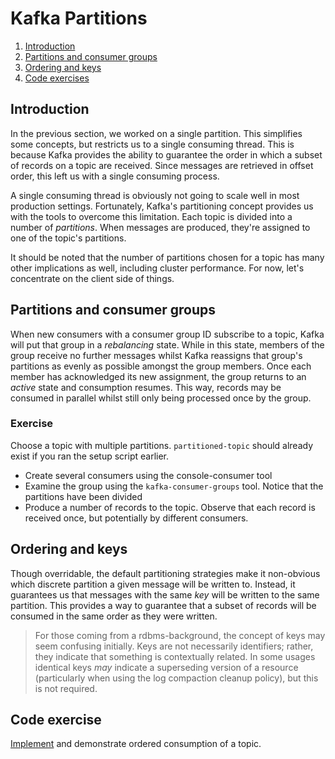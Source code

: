 # Kafka Partitions
1. [Introduction](#introduction)
2. [Partitions and consumer groups](#partitions-and-consumer-groups)
3. [Ordering and keys](#ordering-and-keys)
4. [Code exercises](#code-exercises)

## Introduction
In the previous section, we worked on a single partition. This simplifies some concepts, but restricts us to a single
consuming thread. This is because Kafka provides the ability to guarantee the order in which a subset of records on
a topic are received. Since messages are retrieved in offset order, this left us with a single consuming process. 

A single consuming thread is obviously not going to scale well in most production settings. Fortunately, Kafka's 
partitioning concept provides us with the tools to overcome this limitation. Each topic is divided into a number of *partitions*. When
messages are produced, they're assigned to one of the topic's partitions. 

It should be noted that the number of partitions chosen for a topic has many other implications as well, including cluster performance. For now, let's concentrate
on the client side of things.

## Partitions and consumer groups
When new consumers with a consumer group ID subscribe to a topic, Kafka will put that group in a *rebalancing* state.
While in this state, members of the group receive no further messages whilst Kafka reassigns that group's partitions as
evenly as possible amongst the group members. Once each member has acknowledged its new assignment, the group returns to
an *active* state and consumption resumes. This way, records may be consumed in parallel whilst still only being processed
once by the group.

### Exercise
Choose a topic with multiple partitions. `partitioned-topic` should already exist if you ran the setup script earlier.
* Create several consumers using the console-consumer tool
* Examine the group using the `kafka-consumer-groups` tool. Notice that the partitions have been divided
* Produce a number of records to the topic. Observe that each record is received once, but potentially by different consumers.

## Ordering and keys 

Though overridable, the default partitioning strategies make it non-obvious which discrete partition a given message will be 
written to. Instead, it guarantees us that messages with the same *key* will be written to the same partition. This provides a way to guarantee that a subset of records will be 
consumed in the same order as they were written.

> For those coming from a rdbms-background, the concept of keys may seem confusing initially. Keys are not necessarily 
> identifiers; rather, they indicate that something is contextually related. In some usages identical keys *may* indicate
> a superseding version of a resource (particularly when using the log compaction cleanup policy), but this is not required.

## Code exercise
[Implement](../src/exercises/kotlin/tasks/partitions/1_keys_and_ordering.kt) and demonstrate ordered consumption of a topic.
